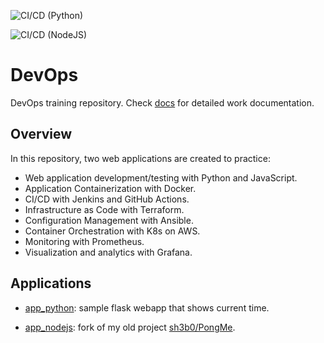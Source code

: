 ![CI/CD (Python)](https://github.com/sh3b0/devops/actions/workflows/app_python.yaml/badge.svg)

![CI/CD (NodeJS)](https://github.com/sh3b0/devops/actions/workflows/app_nodejs.yaml/badge.svg)

# DevOps

DevOps training repository. Check [docs](./docs) for detailed work documentation.

## Overview

In this repository, two web applications are created to practice:

- Web application development/testing with Python and JavaScript.
- Application Containerization with Docker.
- CI/CD with Jenkins and GitHub Actions.
- Infrastructure as Code with Terraform.
- Configuration Management with Ansible.
- Container Orchestration with K8s on AWS.
- Monitoring with Prometheus.
- Visualization and analytics with Grafana.

## Applications

- [app_python](./app_python): sample flask webapp that shows current time.

- [app_nodejs](./app_nodejs): fork of my old project [sh3b0/PongMe](https://github.com/sh3b0/PongMe).


